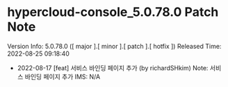 # hypercloud-console_5.0.78.0 Patch Note

Version Info: 5.0.78.0 ([ major ].[ minor ].[ patch ].[ hotfix ])
Released Time: 2022-08-25 09:18:40

- 2022-08-17 [feat]  서비스 바인딩 페이지 추가 (by richardSHkim) 
    Note: 서비스 바인딩 페이지 추가
IMS: N/A

